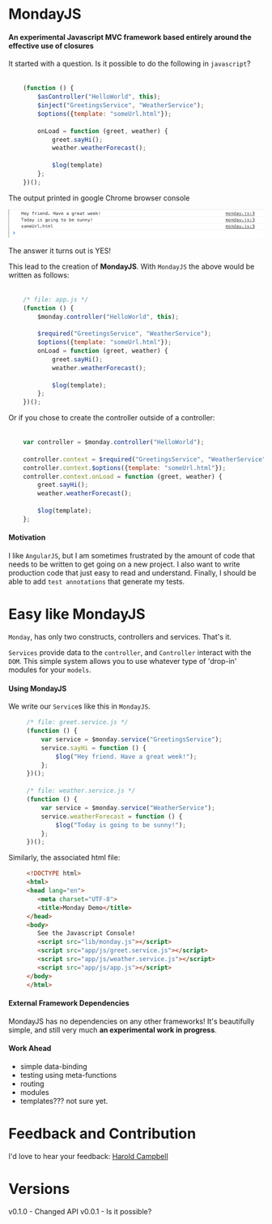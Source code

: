 # MondayJS

#### An experimental Javascript MVC framework based entirely around the effective use of closures

It started with a question. Is it possible to do the following in `javascript`?

```javascript

    (function () {
        $asController("HelloWorld", this);
        $inject("GreetingsService", "WeatherService");
        $options({template: "someUrl.html"});

        onLoad = function (greet, weather) {
            greet.sayHi();
            weather.weatherForecast();

            $log(template)
        };
    })();
```

The output printed in google Chrome browser console

![itworks](screenshots/v0.0.1/itworks.png)

The answer it turns out is YES!

This lead to the creation of **MondayJS**. With `MondayJS` the above would be written as follows:

```javascript

    /* file: app.js */
    (function () {
        $monday.controller("HelloWorld", this);

        $required("GreetingsService", "WeatherService");
        $options({template: "someUrl.html"});
        onLoad = function (greet, weather) {
            greet.sayHi();
            weather.weatherForecast();

            $log(template);
        };
    })();
```

Or if you chose to create the controller outside of a controller:

```javascript

    var controller = $monday.controller("HelloWorld");

    controller.context = $required("GreetingsService", "WeatherService");
    controller.context.$options({template: "someUrl.html"});
    controller.context.onLoad = function (greet, weather) {
        greet.sayHi();
        weather.weatherForecast();

        $log(template);
    };
```

#### Motivation

I like `AngularJS`, but I am sometimes frustrated by the amount of code that needs to
be written to get going on a new project. I also want to write production code that just easy to read and understand.
Finally, I should be able to add `test annotations` that generate my tests.

# Easy like MondayJS

`Monday`, has only two constructs, controllers and services. That's it.

`Services` provide data to the `controller`, and `Controller` interact with the `DOM`.
This simple system allows you to use whatever type of 'drop-in' modules for your `models`.

#### Using MondayJS

We write our `Service`s like this in `MondayJS`.

```javascript
     /* file: greet.service.js */
     (function () {
         var service = $monday.service("GreetingsService");
         service.sayHi = function () {
             $log("Hey friend. Have a great week!");
         };
     })();

     /* file: weather.service.js */
     (function () {
         var service = $monday.service("WeatherService");
         service.weatherForecast = function () {
             $log("Today is going to be sunny!");
         };
     })();
```

Similarly, the associated html file:

```html
     <!DOCTYPE html>
     <html>
     <head lang="en">
        <meta charset="UTF-8">
        <title>Monday Demo</title>
     </head>
     <body>
        See the Javascript Console!
        <script src="lib/monday.js"></script>
        <script src="app/js/greet.service.js"></script>
        <script src="app/js/weather.service.js"></script>
        <script src="app/js/app.js"></script>
     </body>
     </html>
```

#### External Framework Dependencies

MondayJS has no dependencies on any other frameworks! It's beautifully simple,
and still very much **an experimental work in progress**.

#### Work Ahead

- simple data-binding
- testing using meta-functions
- routing
- modules
- templates??? not sure yet.

# Feedback and Contribution

I'd love to hear your feedback: [Harold Campbell](http://twitter.com/haroldcampbell)

# Versions

v0.1.0 - Changed API
v0.0.1 - Is it possible?